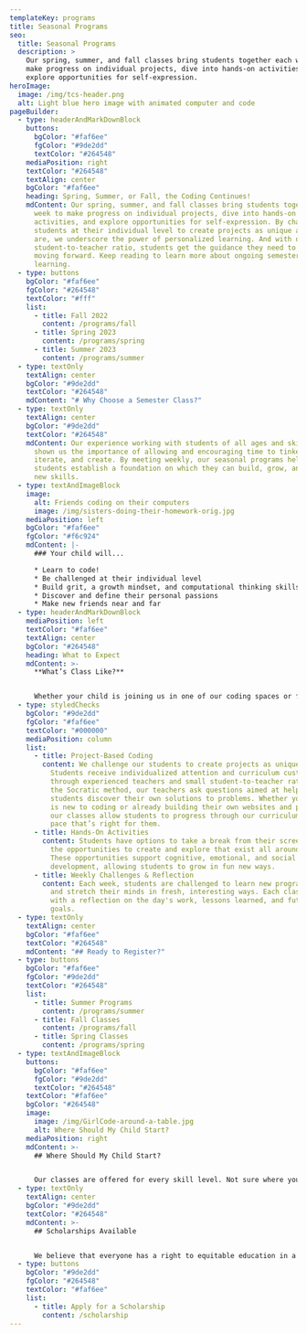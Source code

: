 ```yaml
---
templateKey: programs
title: Seasonal Programs
seo:
  title: Seasonal Programs
  description: >
    Our spring, summer, and fall classes bring students together each week to
    make progress on individual projects, dive into hands-on activities, and
    explore opportunities for self-expression.
heroImage:
  image: /img/tcs-header.png
  alt: Light blue hero image with animated computer and code
pageBuilder:
  - type: headerAndMarkDownBlock
    buttons:
      bgColor: "#faf6ee"
      fgColor: "#9de2dd"
      textColor: "#264548"
    mediaPosition: right
    textColor: "#264548"
    textAlign: center
    bgColor: "#faf6ee"
    heading: Spring, Summer, or Fall, the Coding Continues!
    mdContent: Our spring, summer, and fall classes bring students together each
      week to make progress on individual projects, dive into hands-on
      activities, and explore opportunities for self-expression. By challenging
      students at their individual level to create projects as unique as they
      are, we underscore the power of personalized learning. And with our small
      student-to-teacher ratio, students get the guidance they need to keep
      moving forward. Keep reading to learn more about ongoing semester
      learning.
  - type: buttons
    bgColor: "#faf6ee"
    fgColor: "#264548"
    textColor: "#fff"
    list:
      - title: Fall 2022
        content: /programs/fall
      - title: Spring 2023
        content: /programs/spring
      - title: Summer 2023
        content: /programs/summer
  - type: textOnly
    textAlign: center
    bgColor: "#9de2dd"
    textColor: "#264548"
    mdContent: "# Why Choose a Semester Class?"
  - type: textOnly
    textAlign: center
    bgColor: "#9de2dd"
    textColor: "#264548"
    mdContent: Our experience working with students of all ages and skill levels has
      shown us the importance of allowing and encouraging time to tinker,
      iterate, and create. By meeting weekly, our seasonal programs help
      students establish a foundation on which they can build, grow, and develop
      new skills.
  - type: textAndImageBlock
    image:
      alt: Friends coding on their computers
      image: /img/sisters-doing-their-homework-orig.jpg
    mediaPosition: left
    bgColor: "#faf6ee"
    fgColor: "#f6c924"
    mdContent: |-
      ### Your child will...

      * Learn to code!
      * Be challenged at their individual level
      * Build grit, a growth mindset, and computational thinking skills
      * Discover and define their personal passions
      * Make new friends near and far
  - type: headerAndMarkDownBlock
    mediaPosition: left
    textColor: "#faf6ee"
    textAlign: center
    bgColor: "#264548"
    heading: What to Expect
    mdContent: >-
      **What’s Class Like?**


      Whether your child is joining us in one of our coding spaces or from the comfort of their couch, our classes combine project-based coding with Socratic-based teaching and individualized attention. Here’s what your child can expect from our seasonal classes:
  - type: styledChecks
    bgColor: "#9de2dd"
    fgColor: "#faf6ee"
    textColor: "#000000"
    mediaPosition: column
    list:
      - title: Project-Based Coding
        content: We challenge our students to create projects as unique as they are.
          Students receive individualized attention and curriculum customization
          through experienced teachers and small student-to-teacher ratio. Using
          the Socratic method, our teachers ask questions aimed at helping
          students discover their own solutions to problems. Whether your child
          is new to coding or already building their own websites and projects,
          our classes allow students to progress through our curriculum at the
          pace that’s right for them.
      - title: Hands-On Activities
        content: Students have options to take a break from their screens and discover
          the opportunities to create and explore that exist all around them.
          These opportunities support cognitive, emotional, and social
          development, allowing students to grow in fun new ways.
      - title: Weekly Challenges & Reflection
        content: Each week, students are challenged to learn new programming techniques
          and stretch their minds in fresh, interesting ways. Each class ends
          with a reflection on the day's work, lessons learned, and future
          goals.
  - type: textOnly
    textAlign: center
    bgColor: "#faf6ee"
    textColor: "#264548"
    mdContent: "## Ready to Register?"
  - type: buttons
    bgColor: "#faf6ee"
    fgColor: "#9de2dd"
    textColor: "#264548"
    list:
      - title: Summer Programs
        content: /programs/summer
      - title: Fall Classes
        content: /programs/fall
      - title: Spring Classes
        content: /programs/spring
  - type: textAndImageBlock
    buttons:
      bgColor: "#faf6ee"
      fgColor: "#9de2dd"
      textColor: "#264548"
    textColor: "#faf6ee"
    bgColor: "#264548"
    image:
      image: /img/GirlCode-around-a-table.jpg
      alt: Where Should My Child Start?
    mediaPosition: right
    mdContent: >-
      ## Where Should My Child Start?


      Our classes are offered for every skill level. Not sure where your child should begin? Visit our [Experience Levels](/programs/experience-level) page to learn more.
  - type: textOnly
    textAlign: center
    bgColor: "#9de2dd"
    textColor: "#264548"
    mdContent: >-
      ## Scholarships Available


      We believe that everyone has a right to equitable education in a safe and inclusive learning environment and are committed to increasing access to our high-quality coding programs. Our scholarship program accounts for 25 percent of the students we teach. Our long-term goal as we work towards educational equity is to reach 50 percent of our students through at-cost and pro-bono services.
  - type: buttons
    bgColor: "#9de2dd"
    fgColor: "#264548"
    textColor: "#faf6ee"
    list:
      - title: Apply for a Scholarship
        content: /scholarship
---
```

